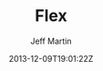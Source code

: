 ---
title: "Flex"
github: https://github.com/the-development/flex
demo: http://the-development.github.io/flex/
author: Jeff Martin

ssg:
  - Jekyll
cms:
  - No Cms
date: 2013-12-09T19:01:22Z
github_branch: master
stale: true
---